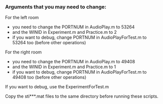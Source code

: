 ### Arguments that you may need to change:

For the left room
  - you need to change the PORTNUM in AudioPlay.m to 53264
  - and the WINID in Experiment.m and Practice.m to 2
  - if you want to debug, change PORTNUM in AudioPlayForTest.m to 53264 too (before other operations)

For the right room
  - you need to change the PORTNUM in AudioPlay.m to 49408
  - and the WINID in Experiment.m and Practice.m to 1
  - if you want to debug, change PORTNUM in AudioPlayForTest.m to 49408 too (before other operations)

If you want to debug, use the ExperimentForTest.m

Copy the sti***.mat files to the same directory before running these scripts.